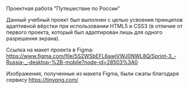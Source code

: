 Проектная работа "Путешествие по России"

Данный учебный проект был выполнен с целью усвоения принципов адаптивной вёрстки при использовании HTML5 и CSS3 (в отличие от первого проекта, который был адаптирован лишь для одного разрешения экрана).

Ссылка на макет проекта в Figma: https://www.figma.com/file/5S2WSbEFL6awjVWJ0NWL8Q/Sprint-3_-Russia-_-desktop-%2B-mobile?node-id=28503%3A0

Изображения, полученные из макета Figma, были сжаты благодаря сервису https://tinypng.com/
